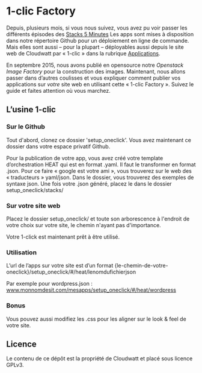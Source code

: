 # 1-clic Factory

Depuis, plusieurs mois, si vous nous suivez, vous avez pu voir passer les différents épisodes des [Stacks 5 Minutes](http://dev.cloudwatt.com/fr/blog/index.html)
Les apps sont mises à disposition dans notre répertoire Github pour un déploiement en ligne de commande. Mais elles sont aussi – pour la plupart – déployables aussi depuis le site web de Cloudwatt par « 1-clic » dans la rubrique [Applications](https://www.cloudwatt.com/fr/applications/).

En septembre 2015, nous avons publié en opensource notre *Openstack Image Factory* pour la construction des images.
Maintenant, nous allons passer dans d’autres coulisses et vous expliquer comment publier vos applications sur *votre* site web en utilisant cette « 1-clic Factory ». Suivez le guide et faites attention où vous marchez.

## L’usine 1-clic

### Sur le Github
Tout d'abord, clonez ce dossier 'setup_oneclick'. Vous avez maintenant ce dossier dans votre espace privatif Github.

Pour la publication de votre app, vous avez créé votre template d’orchestration HEAT qui est en format .yaml. Il faut le transformer en format .json. Pour ce faire « google est votre ami », vous trouverez sur le web des « traducteurs » yaml/json.
Dans le dossier, vous trouverez des exemples de syntaxe json.
Une fois votre .json généré, placez le dans le dossier setup_oneclick/stacks/

### Sur votre site web
Placez le dossier setup_oneclick/ et toute son arborescence à l'endroit de votre choix sur votre site, le chemin n'ayant pas d'importance.

Votre 1-click est maintenant prêt à être utilisé.

### Utilisation 

L’url de l’apps sur votre site est d’un format {le-chemin-de-votre-oneclick}/setup_oneclick/#/heat/lenomdufichierjson

Par exemple pour wordpress.json : www.monnomdesit.com/mesapps/setup_oneclick/#/heat/wordpress

### Bonus
Vous pouvez aussi modifiez les .css pour les aligner sur le look & feel de votre site.

## Licence
Le contenu de ce dépôt est la propriété de Cloudwatt et placé sous licence GPLv3.
